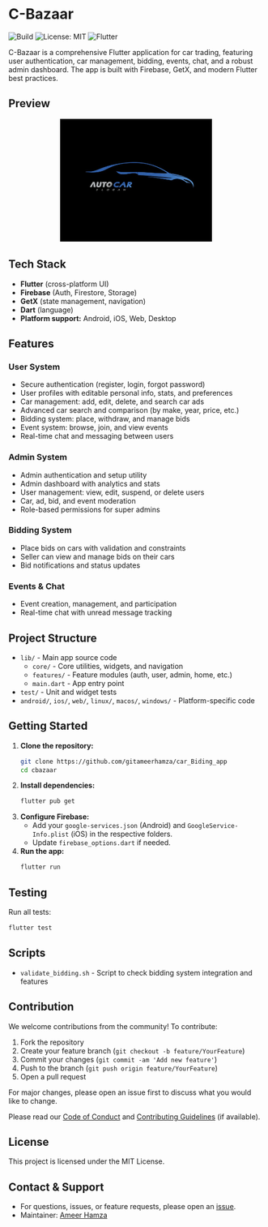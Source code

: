 

# C-Bazaar

![Build](https://img.shields.io/badge/build-passing-brightgreen)
![License: MIT](https://img.shields.io/badge/License-MIT-yellow.svg)
![Flutter](https://img.shields.io/badge/Flutter-3.0%2B-blue)



C-Bazaar is a comprehensive Flutter application for car trading, featuring user authentication, car management, bidding, events, chat, and a robust admin dashboard. The app is built with Firebase, GetX, and modern Flutter best practices.

## Preview

<p align="center">
  <img src="assets/splashscreen.png" alt="C-Bazaar Splash" width="300"/>
  <!-- Optionally add a GIF demo here -->
</p>

## Tech Stack

- **Flutter** (cross-platform UI)
- **Firebase** (Auth, Firestore, Storage)
- **GetX** (state management, navigation)
- **Dart** (language)
- **Platform support:** Android, iOS, Web, Desktop


## Features

### User System
- Secure authentication (register, login, forgot password)
- User profiles with editable personal info, stats, and preferences
- Car management: add, edit, delete, and search car ads
- Advanced car search and comparison (by make, year, price, etc.)
- Bidding system: place, withdraw, and manage bids
- Event system: browse, join, and view events
- Real-time chat and messaging between users

### Admin System
- Admin authentication and setup utility
- Admin dashboard with analytics and stats
- User management: view, edit, suspend, or delete users
- Car, ad, bid, and event moderation
- Role-based permissions for super admins

### Bidding System
- Place bids on cars with validation and constraints
- Seller can view and manage bids on their cars
- Bid notifications and status updates

### Events & Chat
- Event creation, management, and participation
- Real-time chat with unread message tracking

## Project Structure

- `lib/` - Main app source code
  - `core/` - Core utilities, widgets, and navigation
  - `features/` - Feature modules (auth, user, admin, home, etc.)
  - `main.dart` - App entry point
- `test/` - Unit and widget tests
- `android/`, `ios/`, `web/`, `linux/`, `macos/`, `windows/` - Platform-specific code


## Getting Started

1. **Clone the repository:**
   ```sh
   git clone https://github.com/gitameerhamza/car_Biding_app
   cd cbazaar
   ```
2. **Install dependencies:**
   ```sh
   flutter pub get
   ```
3. **Configure Firebase:**
   - Add your `google-services.json` (Android) and `GoogleService-Info.plist` (iOS) in the respective folders.
   - Update `firebase_options.dart` if needed.
4. **Run the app:**
   ```sh
   flutter run
   ```


## Testing

Run all tests:
```sh
flutter test
```


## Scripts

- `validate_bidding.sh` - Script to check bidding system integration and features


## Contribution

We welcome contributions from the community! To contribute:

1. Fork the repository
2. Create your feature branch (`git checkout -b feature/YourFeature`)
3. Commit your changes (`git commit -am 'Add new feature'`)
4. Push to the branch (`git push origin feature/YourFeature`)
5. Open a pull request

For major changes, please open an issue first to discuss what you would like to change.

Please read our [Code of Conduct](CODE_OF_CONDUCT.md) and [Contributing Guidelines](CONTRIBUTING.md) (if available).

## License

This project is licensed under the MIT License.

## Contact & Support

- For questions, issues, or feature requests, please open an [issue](https://github.com/gitameerhamza/car_Biding_app/issues).
- Maintainer: [Ameer Hamza](mailto:ameerhamza.codes@gmail.com)
